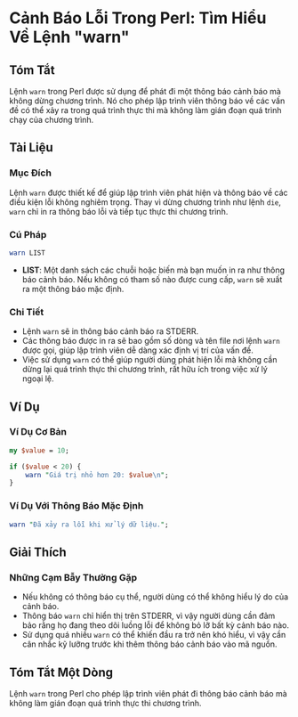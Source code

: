 <!--
Meta Description: # Cảnh Báo Lỗi Trong Perl: Tìm Hiểu Về Lệnh "warn" ## Tóm Tắt Lệnh `warn` trong Perl được sử dụng để phát đi một thông báo cảnh báo mà không dừng chươ...
Meta Keywords: báo, warn, trình, thông, không
-->

# Cảnh Báo Lỗi Trong Perl: Tìm Hiểu Về Lệnh "warn"

## Tóm Tắt
Lệnh `warn` trong Perl được sử dụng để phát đi một thông báo cảnh báo mà không dừng chương trình. Nó cho phép lập trình viên thông báo về các vấn đề có thể xảy ra trong quá trình thực thi mà không làm gián đoạn quá trình chạy của chương trình.

## Tài Liệu
### Mục Đích
Lệnh `warn` được thiết kế để giúp lập trình viên phát hiện và thông báo về các điều kiện lỗi không nghiêm trọng. Thay vì dừng chương trình như lệnh `die`, `warn` chỉ in ra thông báo lỗi và tiếp tục thực thi chương trình.

### Cú Pháp
```perl
warn LIST
```
- **LIST**: Một danh sách các chuỗi hoặc biến mà bạn muốn in ra như thông báo cảnh báo. Nếu không có tham số nào được cung cấp, `warn` sẽ xuất ra một thông báo mặc định.

### Chi Tiết
- Lệnh `warn` sẽ in thông báo cảnh báo ra STDERR.
- Các thông báo được in ra sẽ bao gồm số dòng và tên file nơi lệnh `warn` được gọi, giúp lập trình viên dễ dàng xác định vị trí của vấn đề.
- Việc sử dụng `warn` có thể giúp người dùng phát hiện lỗi mà không cần dừng lại quá trình thực thi chương trình, rất hữu ích trong việc xử lý ngoại lệ.

## Ví Dụ
### Ví Dụ Cơ Bản
```perl
my $value = 10;

if ($value < 20) {
    warn "Giá trị nhỏ hơn 20: $value\n";
}
```
### Ví Dụ Với Thông Báo Mặc Định
```perl
warn "Đã xảy ra lỗi khi xử lý dữ liệu.";
```

## Giải Thích
### Những Cạm Bẫy Thường Gặp
- Nếu không có thông báo cụ thể, người dùng có thể không hiểu lý do của cảnh báo.
- Thông báo `warn` chỉ hiển thị trên STDERR, vì vậy người dùng cần đảm bảo rằng họ đang theo dõi luồng lỗi để không bỏ lỡ bất kỳ cảnh báo nào.
- Sử dụng quá nhiều `warn` có thể khiến đầu ra trở nên khó hiểu, vì vậy cần cân nhắc kỹ lưỡng trước khi thêm thông báo cảnh báo vào mã nguồn.

## Tóm Tắt Một Dòng
Lệnh `warn` trong Perl cho phép lập trình viên phát đi thông báo cảnh báo mà không làm gián đoạn quá trình thực thi chương trình.